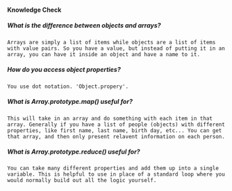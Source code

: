 #### Knowledge Check

  #####  What is the difference between objects and arrays?
    Arrays are simply a list of items while objects are a list of items with value pairs. So you have a value, but instead of putting it in an array, you can have it inside an object and have a name to it.

  #####  How do you access object properties?
    You use dot notation. 'Object.propery'.

  #####  What is Array.prototype.map() useful for?
    This will take in an array and do something with each item in that array. Generally if you have a list of people (objects) with different properties, like first name, last name, birth day, etc... You can get that array, and then only present relavent information on each person.

  #####  What is Array.prototype.reduce() useful for?
    You can take many different properties and add them up into a single variable. This is helpful to use in place of a standard loop where you would normally build out all the logic yourself.